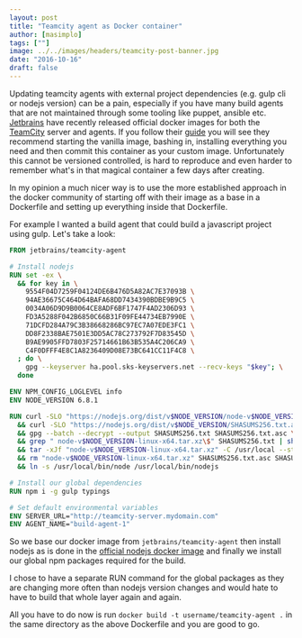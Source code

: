 ```yaml
---
layout: post
title: "Teamcity agent as Docker container"
author: [masimplo]
tags: [""]
image: ../../images/headers/teamcity-post-banner.jpg
date: "2016-10-16"
draft: false
---
```


Updating teamcity agents with external project dependencies (e.g. gulp cli or nodejs version) can be a pain, especially if you have many build agents that are not maintained through some tooling like puppet, ansible etc. [Jetbrains](https://www.jetbrains.com/) have recently released official docker images for both the [TeamCity](https://www.jetbrains.com/teamcity/) server and agents. If you follow their [guide](https://hub.docker.com/r/jetbrains/teamcity-agent/) you will see they recommend starting the vanilla image, bashing in, installing everything you need and then commit this container as your custom image. Unfortunately this cannot be versioned controlled, is hard to reproduce and even harder to remember what's in that magical container a few days after creating.

In my opinion a much nicer way is to use the more established approach in the docker community of starting off with their image as a base in a Dockerfile and setting up everything inside that Dockerfile.

For example I wanted a build agent that could build a javascript project using gulp. Let's take a look:

```Dockerfile
FROM jetbrains/teamcity-agent

# Install nodejs
RUN set -ex \
  && for key in \
    9554F04D7259F04124DE6B476D5A82AC7E37093B \
    94AE36675C464D64BAFA68DD7434390BDBE9B9C5 \
    0034A06D9D9B0064CE8ADF6BF1747F4AD2306D93 \
    FD3A5288F042B6850C66B31F09FE44734EB7990E \
    71DCFD284A79C3B38668286BC97EC7A07EDE3FC1 \
    DD8F2338BAE7501E3DD5AC78C273792F7D83545D \
    B9AE9905FFD7803F25714661B63B535A4C206CA9 \
    C4F0DFFF4E8C1A8236409D08E73BC641CC11F4C8 \
  ; do \
    gpg --keyserver ha.pool.sks-keyservers.net --recv-keys "$key"; \
  done

ENV NPM_CONFIG_LOGLEVEL info
ENV NODE_VERSION 6.8.1

RUN curl -SLO "https://nodejs.org/dist/v$NODE_VERSION/node-v$NODE_VERSION-linux-x64.tar.xz" \
  && curl -SLO "https://nodejs.org/dist/v$NODE_VERSION/SHASUMS256.txt.asc" \
  && gpg --batch --decrypt --output SHASUMS256.txt SHASUMS256.txt.asc \
  && grep " node-v$NODE_VERSION-linux-x64.tar.xz\$" SHASUMS256.txt | sha256sum -c - \
  && tar -xJf "node-v$NODE_VERSION-linux-x64.tar.xz" -C /usr/local --strip-components=1 \
  && rm "node-v$NODE_VERSION-linux-x64.tar.xz" SHASUMS256.txt.asc SHASUMS256.txt \
  && ln -s /usr/local/bin/node /usr/local/bin/nodejs

# Install our global dependencies
RUN npm i -g gulp typings

# Set default environmental variables
ENV SERVER_URL="http://teamcity-server.mydomain.com"
ENV AGENT_NAME="build-agent-1"
```

So we base our docker image from `jetbrains/teamcity-agent` then install nodejs as is done in the [official nodejs docker image](https://hub.docker.com/_/node/) and finally we install our global npm packages required for the build.

I chose to have a separate RUN command for the global packages as they are changing more often than nodejs version changes and would hate to have to build that whole layer again and again.

All you have to do now is run `docker build -t username/teamcity-agent .` in the same directory as the above Dockerfile and you are good to go.
